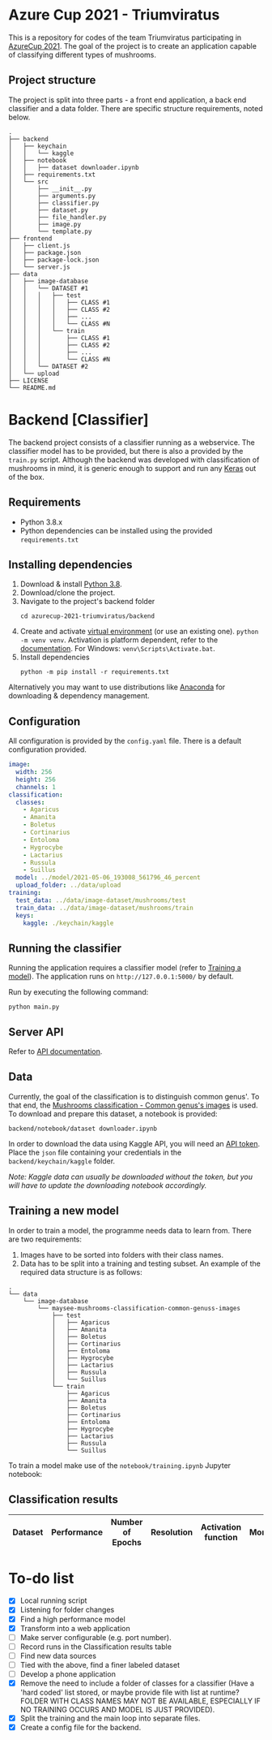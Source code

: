 # Azure Cup 2021 - Triumviratus

This is a repository for codes of the team Triumviratus participating in [AzureCup 2021](https://azurecup.cz/). The goal
of the project is to create an application capable of classifying different types of mushrooms.

## Project structure

The project is split into three parts - a front end application, a back end classifier and a data folder. There are
specific structure requirements, noted below.

```
.
├── backend
│   ├── keychain
│   │   └── kaggle
│   ├── notebook
│   │   ├── dataset downloader.ipynb
│   ├── requirements.txt
│   └── src
│       ├── __init__.py
│       ├── arguments.py
│       ├── classifier.py
│       ├── dataset.py
│       ├── file_handler.py
│       ├── image.py
│       └── template.py
├── frontend
│   ├── client.js
│   ├── package.json
│   ├── package-lock.json
│   └── server.js
├── data
│   ├── image-database
│   │   └── DATASET #1
│   │   │   ├── test
│   │   │   │   ├── CLASS #1
│   │   │   │   ├── CLASS #2
│   │   │   │   ├── ...
│   │   │   │   └── CLASS #N
│   │   │   └── train
│   │   │       ├── CLASS #1
│   │   │       ├── CLASS #2
│   │   │       ├── ...
│   │   │       └── CLASS #N
│   │   └── DATASET #2
│   └── upload
├── LICENSE
└── README.md
```

# Backend [Classifier]

The backend project consists of a classifier running as a webservice. The classifier model has to be provided, but there
is also a provided by the `train.py` script. Although the backend was developed with classification of mushrooms in
mind, it is generic enough to support and run any [Keras](https://keras.io/) out of the box.

## Requirements

* Python 3.8.x
* Python dependencies can be installed using the provided `requirements.txt`

## Installing dependencies

1. Download & install [Python 3.8](https://www.python.org/downloads/).
1. Download/clone the project.
1. Navigate to the project's backend folder
    ```
    cd azurecup-2021-triumviratus/backend
    ```
1. Create and activate [virtual environment](https://docs.python.org/3/tutorial/venv.html) (or use an existing one).
   `python -m venv venv`. Activation is platform dependent, refer to
   the [documentation](https://docs.python.org/3/tutorial/venv.html#creating-virtual-environments). For
   Windows: `venv\Scripts\Activate.bat`.
1. Install dependencies
    ```
    python -m pip install -r requirements.txt
    ```

Alternatively you may want to use distributions like [Anaconda](https://www.anaconda.com/) for downloading & dependency
management.

## Configuration

All configuration is provided by the `config.yaml` file. There is a default configuration provided.

```yaml
image:
  width: 256
  height: 256
  channels: 1
classification:
  classes:
    - Agaricus
    - Amanita
    - Boletus
    - Cortinarius
    - Entoloma
    - Hygrocybe
    - Lactarius
    - Russula
    - Suillus
  model: ../model/2021-05-06_193008_561796_46_percent
  upload_folder: ../data/upload
training:
  test_data: ../data/image-dataset/mushrooms/test
  train_data: ../data/image-dataset/mushrooms/train
  keys:
    kaggle: ./keychain/kaggle
```

## Running the classifier

Running the application requires a classifier model (refer to [Training a model](#Training-a-new-model)). The
application runs on `http://127.0.0.1:5000/` by default.

Run by executing the following command:

```
python main.py
```

## Server API

Refer to [API documentation](https://github.com/weirdwizardthomas/azurecup-2021-triumviratus/blob/main/apiary.apib).

## Data

Currently, the goal of the classification is to distinguish common genus'. To that end,
the [Mushrooms classification - Common genus's images](https://www.kaggle.com/maysee/mushrooms-classification-common-genuss-images)
is used. To download and prepare this dataset, a notebook is provided:

```
backend/notebook/dataset downloader.ipynb
```

In order to download the data using Kaggle API, you will need an [API token](https://www.kaggle.com/docs/api). Place
the `json` file containing your credentials in the `backend/keychain/kaggle`
folder.

*Note: Kaggle data can usually be downloaded without the token, but you will have to update the downloading notebook
accordingly.*

## Training a new model

In order to train a model, the programme needs data to learn from. There are two requirements:

1. Images have to be sorted into folders with their class names.
1. Data has to be split into a training and testing subset. An example of the required data structure is as follows:

```
.
└── data
    └── image-database
        └── maysee-mushrooms-classification-common-genuss-images
            ├── test
            │   ├── Agaricus
            │   ├── Amanita
            │   ├── Boletus
            │   ├── Cortinarius
            │   ├── Entoloma
            │   ├── Hygrocybe
            │   ├── Lactarius
            │   ├── Russula
            │   └── Suillus
            └── train
                ├── Agaricus
                ├── Amanita
                ├── Boletus
                ├── Cortinarius
                ├── Entoloma
                ├── Hygrocybe
                ├── Lactarius
                ├── Russula
                └── Suillus
```

To train a model make use of the `notebook/training.ipynb` Jupyter notebook:

## Classification results

| Dataset | Performance | Number of Epochs | Resolution | Activation function | Momentum | Batch size | Learn rate |
| ------- | ----------- | ---------------- | ---------- | ------------------- | -------- | ---------- | ---------- |

# To-do list
- [x] Local running script
- [x] Listening for folder changes
- [x] Find a high performance model
- [x] Transform into a web application
- [ ] Make server configurable (e.g. port number).  
- [ ] Record runs in the Classification results table
- [ ] Find new data sources
- [ ] Tied with the above, find a finer labeled dataset
- [ ] Develop a phone application
- [x] Remove the need to include a folder of classes for a classifier (Have a 'hard coded' list stored, or maybe provide
  file with list at runtime? FOLDER WITH CLASS NAMES MAY NOT BE AVAILABLE, ESPECIALLY IF NO TRAINING OCCURS AND MODEL IS
  JUST PROVIDED).
- [x] Split the training and the main loop into separate files.
- [x] Create a config file for the backend.
